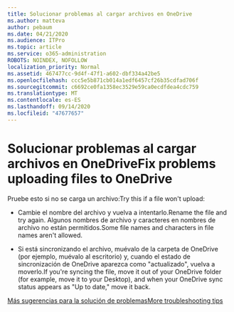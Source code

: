 ```yaml
---
title: Solucionar problemas al cargar archivos en OneDrive
ms.author: matteva
author: pebaum
ms.date: 04/21/2020
ms.audience: ITPro
ms.topic: article
ms.service: o365-administration
ROBOTS: NOINDEX, NOFOLLOW
localization_priority: Normal
ms.assetid: 467477cc-9d4f-47f1-a602-dbf334a42be5
ms.openlocfilehash: ccc5e5b871cb014a1edf6457cf26b35cdfad706f
ms.sourcegitcommit: c6692ce0fa1358ec3529e59ca0ecdfdea4cdc759
ms.translationtype: MT
ms.contentlocale: es-ES
ms.lasthandoff: 09/14/2020
ms.locfileid: "47677657"
---
```

# <a name="fix-problems-uploading-files-to-onedrive"></a><span data-ttu-id="3eafe-102">Solucionar problemas al cargar archivos en OneDrive</span><span class="sxs-lookup"><span data-stu-id="3eafe-102">Fix problems uploading files to OneDrive</span></span>

<span data-ttu-id="3eafe-103">Pruebe esto si no se carga un archivo:</span><span class="sxs-lookup"><span data-stu-id="3eafe-103">Try this if a file won't upload:</span></span>
  
- <span data-ttu-id="3eafe-104">Cambie el nombre del archivo y vuelva a intentarlo.</span><span class="sxs-lookup"><span data-stu-id="3eafe-104">Rename the file and try again.</span></span> <span data-ttu-id="3eafe-105">Algunos nombres de archivo y caracteres en nombres de archivo no están permitidos.</span><span class="sxs-lookup"><span data-stu-id="3eafe-105">Some file names and characters in file names aren't allowed.</span></span> 
    
- <span data-ttu-id="3eafe-106">Si está sincronizando el archivo, muévalo de la carpeta de OneDrive (por ejemplo, muévalo al escritorio) y, cuando el estado de sincronización de OneDrive aparezca como "actualizado", vuelva a moverlo.</span><span class="sxs-lookup"><span data-stu-id="3eafe-106">If you're syncing the file, move it out of your OneDrive folder (for example, move it to your Desktop), and when your OneDrive sync status appears as "Up to date," move it back.</span></span> 
    
[<span data-ttu-id="3eafe-107">Más sugerencias para la solución de problemas</span><span class="sxs-lookup"><span data-stu-id="3eafe-107">More troubleshooting tips</span></span>](https://go.microsoft.com/fwlink/?linkid=873155)
  

